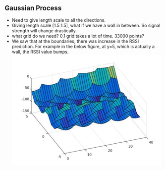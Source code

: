 ## Gaussian Process
- Need to give length scale to all the directions.
- Giving length scale [1.5 1.5], what if we have a wall in between. So signal strength will change drastically.
- what grid do we need? 0.1 grid takes a lot of time. 33000 points?
- We saw that at the boundaries, there was increase in the RSSI prediction. For example in the below figure, at y=5, which is actually a wall, the RSSI value bumps. 
![one_beacon_measurement_pred](fig/pred_for_one_beacon1.jpg)